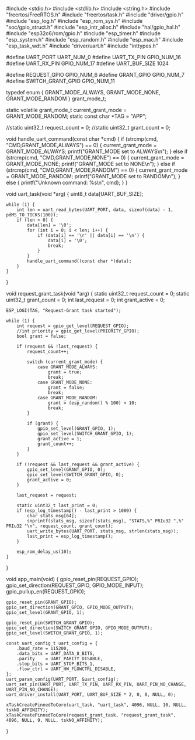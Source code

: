 #include <stdio.h>
#include <stdlib.h>
#include <string.h>
#include "freertos/FreeRTOS.h"
#include "freertos/task.h"
#include "driver/gpio.h"
#include "esp_log.h"
#include "esp_rom_sys.h"
#include "soc/gpio_struct.h"
#include "esp_intr_alloc.h"
#include "hal/gpio_hal.h"
#include "esp32c6/rom/gpio.h"
#include "esp_timer.h"
#include "esp_system.h"
#include "esp_random.h"
#include "esp_mac.h"
#include "esp_task_wdt.h"
#include "driver/uart.h"
#include "inttypes.h"

#define UART_PORT       UART_NUM_0
#define UART_TX_PIN     GPIO_NUM_16
#define UART_RX_PIN     GPIO_NUM_17
#define UART_BUF_SIZE   1024

#define REQUEST_GPIO        GPIO_NUM_6
#define GRANT_GPIO          GPIO_NUM_7
#define SWITCH_GRANT_GPIO   GPIO_NUM_11

typedef enum {
    GRANT_MODE_ALWAYS,
    GRANT_MODE_NONE,
    GRANT_MODE_RANDOM
} grant_mode_t;

static volatile grant_mode_t current_grant_mode = GRANT_MODE_RANDOM;
static const char *TAG = "APP";

//static uint32_t request_count = 0;
//static uint32_t grant_count = 0;

void handle_uart_command(const char *cmd) {
    if (strcmp(cmd, "CMD,GRANT_MODE,ALWAYS") == 0) {
        current_grant_mode = GRANT_MODE_ALWAYS;
        printf("GRANT_MODE set to ALWAYS\n");
    } else if (strcmp(cmd, "CMD,GRANT_MODE,NONE") == 0) {
        current_grant_mode = GRANT_MODE_NONE;
        printf("GRANT_MODE set to NONE\n");
    } else if (strcmp(cmd, "CMD,GRANT_MODE,RANDOM") == 0) {
        current_grant_mode = GRANT_MODE_RANDOM;
        printf("GRANT_MODE set to RANDOM\n");
    } else {
        printf("Unknown command: %s\n", cmd);
    }
}

void uart_task(void *arg) {
    uint8_t data[UART_BUF_SIZE];

    while (1) {
        int len = uart_read_bytes(UART_PORT, data, sizeof(data) - 1, pdMS_TO_TICKS(100));
        if (len > 0) {
            data[len] = '\0';
            for (int i = 0; i < len; i++) {
                if (data[i] == '\r' || data[i] == '\n') {
                    data[i] = '\0';
                    break;
                }
            }
            handle_uart_command((const char *)data);
        }
    }
}

void request_grant_task(void *arg) {
    static uint32_t request_count = 0;
    static uint32_t grant_count = 0;
    int last_request = 0;
    int grant_active = 0;

    ESP_LOGI(TAG, "Request-Grant task started");

    while (1) {
        int request = gpio_get_level(REQUEST_GPIO);
        //int priority = gpio_get_level(PRIORITY_GPIO);
        bool grant = false;

        if (request && !last_request) {
            request_count++;

            switch (current_grant_mode) {
                case GRANT_MODE_ALWAYS:
                    grant = true;
                    break;
                case GRANT_MODE_NONE:
                    grant = false;
                    break;
                case GRANT_MODE_RANDOM:
                    grant = (esp_random() % 100) < 10;  
                    break;
            }

            if (grant) {
                gpio_set_level(GRANT_GPIO, 1);
                gpio_set_level(SWITCH_GRANT_GPIO, 1);
                grant_active = 1;
                grant_count++;
            }
        }

        if (!request && last_request && grant_active) {
            gpio_set_level(GRANT_GPIO, 0);
            gpio_set_level(SWITCH_GRANT_GPIO, 0);
            grant_active = 0;
        }

        last_request = request;

        static uint32_t last_print = 0;
        if (esp_log_timestamp() - last_print > 1000) {  
            char stats_msg[64];
            snprintf(stats_msg, sizeof(stats_msg), "STATS,%" PRIu32 ",%" PRIu32 "\n", request_count, grant_count);
            uart_write_bytes(UART_PORT, stats_msg, strlen(stats_msg));
            last_print = esp_log_timestamp();
        }

        esp_rom_delay_us(10);  
    }
}

void app_main(void) {
    gpio_reset_pin(REQUEST_GPIO);
    gpio_set_direction(REQUEST_GPIO, GPIO_MODE_INPUT);
    gpio_pullup_en(REQUEST_GPIO);

    gpio_reset_pin(GRANT_GPIO);
    gpio_set_direction(GRANT_GPIO, GPIO_MODE_OUTPUT);
    gpio_set_level(GRANT_GPIO, 1);

    gpio_reset_pin(SWITCH_GRANT_GPIO);
    gpio_set_direction(SWITCH_GRANT_GPIO, GPIO_MODE_OUTPUT);
    gpio_set_level(SWITCH_GRANT_GPIO, 1);

    const uart_config_t uart_config = {
        .baud_rate = 115200,
        .data_bits = UART_DATA_8_BITS,
        .parity    = UART_PARITY_DISABLE,
        .stop_bits = UART_STOP_BITS_1,
        .flow_ctrl = UART_HW_FLOWCTRL_DISABLE,
    };
    uart_param_config(UART_PORT, &uart_config);
    uart_set_pin(UART_PORT, UART_TX_PIN, UART_RX_PIN, UART_PIN_NO_CHANGE, UART_PIN_NO_CHANGE);
    uart_driver_install(UART_PORT, UART_BUF_SIZE * 2, 0, 0, NULL, 0);

    xTaskCreatePinnedToCore(uart_task, "uart_task", 4096, NULL, 10, NULL, tskNO_AFFINITY);
    xTaskCreatePinnedToCore(request_grant_task, "request_grant_task", 4096, NULL, 9, NULL, tskNO_AFFINITY);
}
